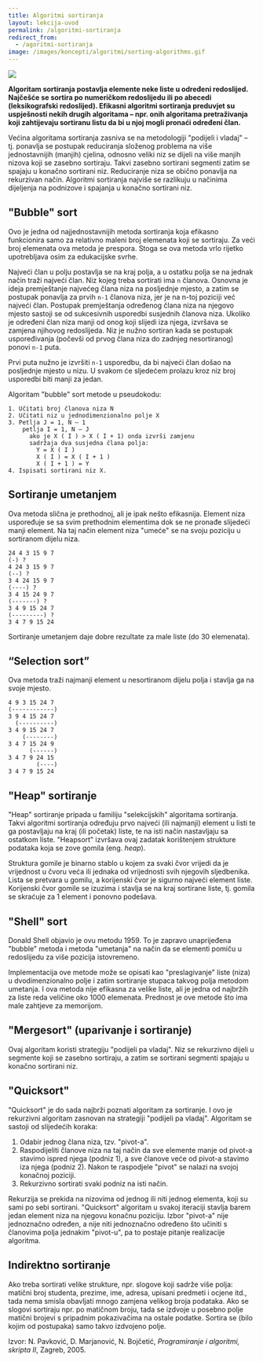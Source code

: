 ```yaml
---
title: Algoritmi sortiranja
layout: lekcija-uvod
permalink: /algoritmi-sortiranja
redirect_from:
  - /agoritmi-sortiranja
image: /images/koncepti/algoritmi/sorting-algorithms.gif
---
```


![]({{page.image}})

**Algoritam sortiranja postavlja elemente neke liste u određeni redoslijed. Najčešće se sortira po numeričkom redoslijedu ili po abecedi (leksikografski redoslijed). Efikasni algoritmi sortiranja preduvjet su uspješnosti nekih drugih algoritama – npr. onih algoritama pretraživanja koji zahtijevaju sortiranu listu da bi u njoj mogli pronaći određeni član.**

Većina algoritama sortiranja zasniva se na metodologiji "podijeli i vladaj" – tj. ponavlja se postupak reduciranja složenog problema na više jednostavnijih (manjih) cjelina, odnosno veliki niz se dijeli na više manjih nizova koji se zasebno sortiraju. Takvi zasebno sortirani segmenti zatim se spajaju u konačno sortirani niz. Reduciranje niza se obično ponavlja na rekurzivan način. Algoritmi sortiranja najviše se razlikuju u načinima dijeljenja na podnizove i spajanja u konačno sortirani niz.

## "Bubble" sort

Ovo je jedna od najjednostavnijih metoda sortiranja koja efikasno funkcionira samo za relativno maleni broj elemenata koji se sortiraju. Za veći broj elemenata ova metoda je prespora. Stoga se ova metoda vrlo rijetko upotrebljava osim za edukacijske svrhe.

Najveći član u polju postavlja se na kraj polja, a u ostatku polja se na jednak način traži najveći član. Niz kojeg treba sortirati ima `n` članova. Osnovna je ideja premještanje najvećeg člana niza na posljednje mjesto, a zatim se postupak ponavlja za prvih `n-1` članova niza, jer je na n-toj poziciji već najveći član. Postupak premještanja određenog člana niza na njegovo mjesto sastoji se od sukcesivnih usporedbi susjednih članova niza. Ukoliko je određeni član niza manji od onog koji slijedi iza njega, izvršava se zamjena njihovog redoslijeda. Niz je nužno sortiran kada se postupak uspoređivanja (počevši od prvog člana niza do zadnjeg nesortiranog) ponovi `n-1` puta.

Prvi puta nužno je izvršiti `n-1` usporedbu, da bi najveći član došao na posljednje mjesto u nizu. U svakom će sljedećem prolazu kroz niz broj usporedbi biti manji za jedan.

Algoritam "bubble" sort metode u pseudokodu:
```
1. Učitati broj članova niza N
2. Učitati niz u jednodimenzionalno polje X
3. Petlja J = 1, N – 1
    petlja I = 1, N – J
      ako je X ( I ) > X ( I + 1) onda izvrši zamjenu
      sadržaja dva susjedna člana polja:
        Y = X ( I )
        X ( I ) = X ( I + 1 )
        X ( I + 1 ) = Y
4. Ispisati sortirani niz X.
```

## Sortiranje umetanjem

Ova metoda slična je prethodnoj, ali je ipak nešto efikasnija. Element niza uspoređuje se sa svim prethodnim elementima dok se ne pronađe slijedeći manji element. Na taj način element niza "umeće" se na svoju poziciju u sortiranom dijelu niza.

```
24 4 3 15 9 7
(-) ?
4 24 3 15 9 7
(--) ?
3 4 24 15 9 7
(----) ?
3 4 15 24 9 7
(-------) ?
3 4 9 15 24 7
(---------) ?
3 4 7 9 15 24
```

Sortiranje umetanjem daje dobre rezultate za male liste (do 30 elemenata).

## “Selection sort”

Ova metoda traži najmanji element u nesortiranom dijelu polja i stavlja ga na svoje mjesto.

```
4 9 3 15 24 7
(------------)
3 9 4 15 24 7
  (----------)
3 4 9 15 24 7
    (--------)
3 4 7 15 24 9
      (------)
3 4 7 9 24 15
        (----)
3 4 7 9 15 24
```

## "Heap" sortiranje

"Heap" sortiranje pripada u familiju "selekcijskih" algoritama sortiranja. Takvi algoritmi sortiranja određuju prvo najveći (ili najmanji) element u listi te ga postavljaju na kraj (ili početak) liste, te na isti način nastavljaju sa ostatkom liste. "Heapsort" izvršava ovaj zadatak korištenjem strukture podataka koja se zove gomila (eng. *heap*).

Struktura gomile je binarno stablo u kojem za svaki čvor vrijedi da je vrijednost u čvoru veća ili jednaka od vrijednosti svih njegovih sljedbenika. Lista se pretvara u gomilu, a korijenski čvor je sigurno najveći element liste. Korijenski čvor gomile se izuzima i stavlja se na kraj sortirane liste, tj. gomila se skraćuje za 1 element i ponovno podešava.

## "Shell" sort

Donald Shell objavio je ovu metodu 1959. To je zapravo unaprijeđena "bubble" metoda i metoda "umetanja" na način da se elementi pomiču u redoslijedu za više pozicija istovremeno.

Implementacija ove metode može se opisati kao "preslagivanje" liste (niza) u dvodimenzionalno polje i zatim sortiranje stupaca takvog polja metodom umetanja. I ova metoda nije efikasna za velike liste, ali je jedna od najbržih za liste reda veličine oko 1000 elemenata. Prednost je ove metode što ima male zahtjeve za memorijom.

## "Mergesort" (uparivanje i sortiranje)

Ovaj algoritam koristi strategiju "podijeli pa vladaj". Niz se rekurzivno dijeli u segmente koji se zasebno sortiraju, a zatim se sortirani segmenti spajaju u konačno sortirani niz.

## "Quicksort"

"Quicksort" je do sada najbrži poznati algoritam za sortiranje. I ovo je rekurzivni algoritam
zasnovan na strategiji "podijeli pa vladaj". Algoritam se sastoji od slijedećih koraka:
1. Odabir jednog člana niza, tzv. "pivot-a".
2. Raspodijeliti članove niza na taj način da sve elemente manje od pivot-a stavimo ispred njega (podniz 1), a sve članove veće od pivot-a stavimo iza njega (podniz 2). Nakon te raspodjele "pivot" se nalazi na svojoj konačnoj poziciji.
3. Rekurzivno sortirati svaki podniz na isti način.

Rekurzija se prekida na nizovima od jednog ili niti jednog elementa, koji su sami po sebi sortirani. "Quicksort" algoritam u svakoj iteraciji stavlja barem jedan element niza na njegovu konačnu poziciju. Izbor "pivot-a" nije jednoznačno određen, a nije niti jednoznačno određeno što učiniti s članovima polja jednakim "pivot-u", pa to postaje pitanje realizacije algoritma.

## Indirektno sortiranje

Ako treba sortirati velike strukture, npr. slogove koji sadrže više polja: matični broj studenta, prezime, ime, adresa, upisani predmeti i ocjene itd., tada nema smisla obavljati mnogo zamjena velikog broja podataka. Ako se slogovi sortiraju npr. po matičnom broju, tada se izdvoje u posebno polje matični brojevi s pripadnim pokazivačima na ostale podatke. Sortira se (bilo kojim od postupaka) samo takvo izdvojeno polje.


Izvor: N. Pavković, D. Marjanović, N. Bojčetić, *Programiranje i algoritmi, skripta II*, Zagreb, 2005.
